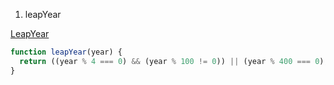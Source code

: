 1. leapYear


[LeapYear](https://stackoverflow.com/questions/16353211/check-if-year-is-leap-year-in-javascript)
```js
function leapYear(year) {
  return ((year % 4 === 0) && (year % 100 != 0)) || (year % 400 === 0);
}
```